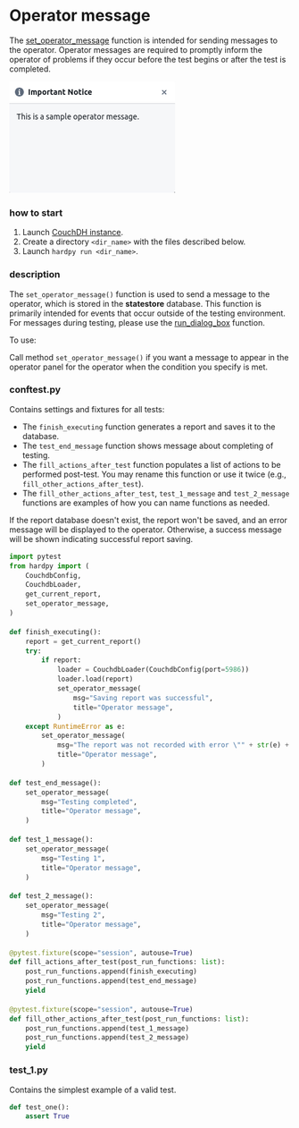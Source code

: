 # Operator message

The [set_operator_message](./../documentation/pytest_hardpy.md/#set_operator_message)
function is intended for sending messages to the operator.
Operator messages are required to promptly inform the operator of
problems if they occur before the test begins or after the test is completed.

![operator_msg](../img/operator_msg.png)

### how to start

1. Launch [CouchDH instance](../documentation/database.md#couchdb-instance).
2. Create a directory `<dir_name>` with the files described below.
3. Launch `hardpy run <dir_name>`.

### description

The `set_operator_message()` function is used to send a message to the operator,
which is stored in the **statestore** database.
This function is primarily intended for events that occur outside of the testing environment.
For messages during testing, please use the [run_dialog_box](./../documentation/pytest_hardpy.md/#run_dialog_box) function.

To use:

Call method `set_operator_message()` if you want a message to appear in
the operator panel for the operator when the condition you specify is met.

### conftest.py

Contains settings and fixtures for all tests:

- The `finish_executing` function generates a report and saves it to the database.
- The `test_end_message` function shows message about completing of testing.
- The `fill_actions_after_test` function populates a list of actions to be performed post-test. You may rename this function or use it twice (e.g., `fill_other_actions_after_test`).
- The `fill_other_actions_after_test`, `test_1_message` and `test_2_message` functions are examples of how you can name functions as needed.

If the report database doesn't exist, the report won't be saved, and an error message will be displayed to the operator. Otherwise, a success message will be shown indicating successful report saving.

```python
import pytest
from hardpy import (
    CouchdbConfig,
    CouchdbLoader,
    get_current_report,
    set_operator_message,
)

def finish_executing():
    report = get_current_report()
    try:
        if report:
            loader = CouchdbLoader(CouchdbConfig(port=5986))
            loader.load(report)
            set_operator_message(
                msg="Saving report was successful",
                title="Operator message",
            )
    except RuntimeError as e:
        set_operator_message(
            msg="The report was not recorded with error \"" + str(e) + "\".",
            title="Operator message",
        )

def test_end_message():
    set_operator_message(
        msg="Testing completed",
        title="Operator message",
    )

def test_1_message():
    set_operator_message(
        msg="Testing 1",
        title="Operator message",
    )

def test_2_message():
    set_operator_message(
        msg="Testing 2",
        title="Operator message",
    )

@pytest.fixture(scope="session", autouse=True)
def fill_actions_after_test(post_run_functions: list):
    post_run_functions.append(finish_executing)
    post_run_functions.append(test_end_message)
    yield

@pytest.fixture(scope="session", autouse=True)
def fill_other_actions_after_test(post_run_functions: list):
    post_run_functions.append(test_1_message)
    post_run_functions.append(test_2_message)
    yield
```

### test_1.py

Contains the simplest example of a valid test.

```python
def test_one():
    assert True
```
